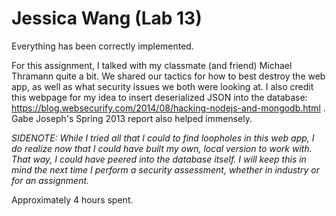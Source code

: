 # Jessica Wang (Lab 13)

Everything has been correctly implemented.

For this assignment, I talked with my classmate (and friend) Michael Thramann quite a bit. We shared our tactics for how to best destroy the web app, as well as what security issues we both were looking at. I also credit this webpage for my idea to insert deserialized JSON into the database:
https://blog.websecurify.com/2014/08/hacking-nodejs-and-mongodb.html .
Gabe Joseph's Spring 2013 report also helped immensely.

*SIDENOTE: While I tried all that I could to find loopholes in this web app, I do realize now that I could have built my own, local version to work with. That way, I could have peered into the database itself. I will keep this in mind the next time I perform a security assessment, whether in industry or for an assignment.*

Approximately 4 hours spent.
